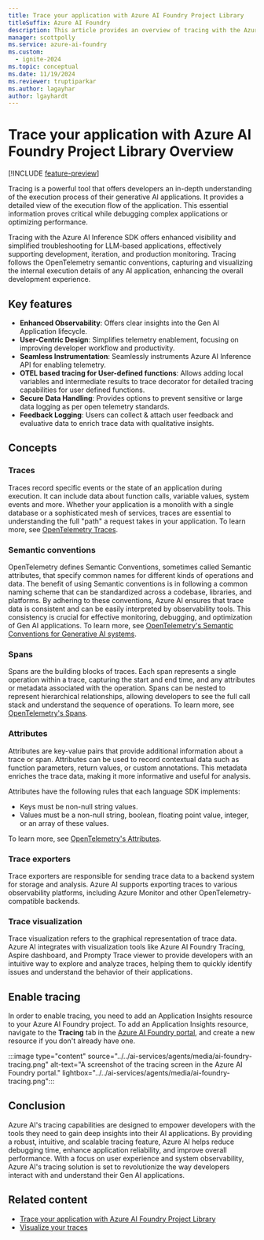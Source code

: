 ```yaml
---
title: Trace your application with Azure AI Foundry Project Library
titleSuffix: Azure AI Foundry
description: This article provides an overview of tracing with the Azure AI Foundry SDK.
manager: scottpolly
ms.service: azure-ai-foundry
ms.custom:
  - ignite-2024
ms.topic: conceptual
ms.date: 11/19/2024
ms.reviewer: truptiparkar
ms.author: lagayhar
author: lgayhardt
---
```


# Trace your application with Azure AI Foundry Project Library Overview

[!INCLUDE [feature-preview](../includes/feature-preview.md)]

Tracing is a powerful tool that offers developers an in-depth understanding of the execution process of their generative AI applications. It provides a detailed view of the execution flow of the application. This essential information proves critical while debugging complex applications or optimizing performance.

Tracing with the Azure AI Inference SDK offers enhanced visibility and simplified troubleshooting for LLM-based applications, effectively supporting development, iteration, and production monitoring. Tracing follows the OpenTelemetry semantic conventions, capturing and visualizing the internal execution details of any AI application, enhancing the overall development experience.

## Key features

- **Enhanced Observability**: Offers clear insights into the Gen AI Application lifecycle.
- **User-Centric Design**: Simplifies telemetry enablement, focusing on improving developer workflow and productivity.
- **Seamless Instrumentation**: Seamlessly instruments Azure AI Inference API for enabling telemetry.
- **OTEL based tracing for User-defined functions**: Allows adding local variables and intermediate results to trace decorator for detailed tracing capabilities for user defined functions.
- **Secure Data Handling**: Provides options to prevent sensitive or large data logging as per open telemetry standards.
- **Feedback Logging**: Users can collect & attach user feedback and evaluative data to enrich trace data with qualitative insights.

## Concepts

### Traces

Traces record specific events or the state of an application during execution. It can include data about function calls, variable values, system events and more. Whether your application is a monolith with a single database or a sophisticated mesh of services, traces are essential to understanding the full "path" a request takes in your application. To learn more, see [OpenTelemetry Traces](https://opentelemetry.io/docs/concepts/signals/traces/).

### Semantic conventions

OpenTelemetry defines Semantic Conventions, sometimes called Semantic attributes, that specify common names for different kinds of operations and data. The benefit of using Semantic conventions is in following a common naming scheme that can be standardized across a codebase, libraries, and platforms. By adhering to these conventions, Azure AI ensures that trace data is consistent and can be easily interpreted by observability tools. This consistency is crucial for effective monitoring, debugging, and optimization of Gen AI applications. To learn more, see [OpenTelemetry's Semantic Conventions for Generative AI systems](https://opentelemetry.io/docs/specs/semconv/gen-ai/).

### Spans

Spans are the building blocks of traces. Each span represents a single operation within a trace, capturing the start and end time, and any attributes or metadata associated with the operation. Spans can be nested to represent hierarchical relationships, allowing developers to see the full call stack and understand the sequence of operations. To learn more, see [OpenTelemetry's Spans](https://opentelemetry.io/docs/concepts/signals/traces/#spans).

### Attributes

Attributes are key-value pairs that provide additional information about a trace or span. Attributes can be used to record contextual data such as function parameters, return values, or custom annotations. This metadata enriches the trace data, making it more informative and useful for analysis.

Attributes have the following rules that each language SDK implements:

- Keys must be non-null string values.
- Values must be a non-null string, boolean, floating point value, integer, or an array of these values.

To learn more, see [OpenTelemetry's Attributes](https://opentelemetry.io/docs/concepts/signals/traces/#attributes).

### Trace exporters

Trace exporters are responsible for sending trace data to a backend system for storage and analysis. Azure AI supports exporting traces to various observability platforms, including Azure Monitor and other OpenTelemetry-compatible backends.

### Trace visualization

Trace visualization refers to the graphical representation of trace data. Azure AI integrates with visualization tools like Azure AI Foundry Tracing, Aspire dashboard, and Prompty Trace viewer  to provide developers with an intuitive way to explore and analyze traces, helping them to quickly identify issues and understand the behavior of their applications.

## Enable tracing

In order to enable tracing, you need to add an Application Insights resource to your Azure AI Foundry project. To add an Application Insights resource, navigate to the **Tracing** tab in the [Azure AI Foundry portal](https://ai.azure.com/), and create a new resource if you don't already have one.

:::image type="content" source="../../ai-services/agents/media/ai-foundry-tracing.png" alt-text="A screenshot of the tracing screen in the Azure AI Foundry portal." lightbox="../../ai-services/agents/media/ai-foundry-tracing.png":::

## Conclusion

Azure AI's tracing capabilities are designed to empower developers with the tools they need to gain deep insights into their AI applications. By providing a robust, intuitive, and scalable tracing feature, Azure AI helps reduce debugging time, enhance application reliability, and improve overall performance. With a focus on user experience and system observability, Azure AI's tracing solution is set to revolutionize the way developers interact with and understand their Gen AI applications.

## Related content

- [Trace your application with Azure AI Foundry Project Library](../how-to/develop/trace-local-sdk.md)
- [Visualize your traces](../how-to/develop/visualize-traces.md)
